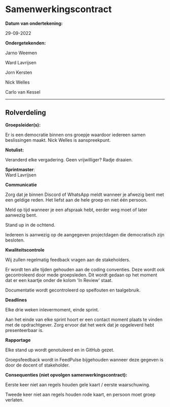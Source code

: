 # **Samenwerkingscontract**

**Datum van ondertekening:**

29-09-2022

**Ondergetekenden:**

Jarno Weemen

Ward Lavrijsen

Jorn Kersten

Nick Welles

Carlo van Kessel
___

## **Rolverdeling**

**Groepsleider(s):**

Er is een democratie binnen ons groepje waardoor iedereen samen beslissingen maakt. Nick Welles is aanspreekpunt.

**Notulist:**

Veranderd elke vergadering. Geen vrijwilliger? Radje draaien.

  
**Sprintmaster**:  
Ward Lavrijsen

**Communicatie**

Zorg dat je binnen Discord of WhatsApp meldt wanneer je afwezig bent met een geldige reden. Het liefst aan de hele groep en niet één persoon.

Meld op tijd wanneer je een afspraak hebt, eerder weg moet of later aanwezig bent.

Stand up in de ochtend.

Iedereen is aanwezig op de aangegeven projectdagen die democratisch zijn besloten.

**Kwaliteitscontrole**

Wij zullen regelmatig feedback vragen aan de stakeholders.

Er wordt ten alle tijden gehouden aan de coding conventies. Deze wordt ook gecontroleerd door mede groepsleden. Dit wordt gedaan op het moment dat er een kaartje onder de kolom 'In Review' staat.

Documentatie wordt gecontroleerd op spelfouten en taalgebruik.

**Deadlines**

Elke drie weken inlevermoment, einde sprint.

Aan het einde van elke sprint hoort er een contact moment plaats te vinden met de opdrachtgever. Zorg ervoor dat het werk dat je opgeleverd hebt presenteerbaar is.

**Rapportage**

Elke stand up wordt genotuleerd en in GitHub gezet.

Groepsfeedback wordt in FeedPulse bijgehouden wanneer deze gegeven is door de docent of stakeholder.

**Consequenties (niet opvolgen samenwerkingscontract):**

Eerste keer niet aan regels houden gele kaart / eerste waarschuwing.

Tweede keer niet aan regels houden rode kaart, en persoon moet groep verlaten.
